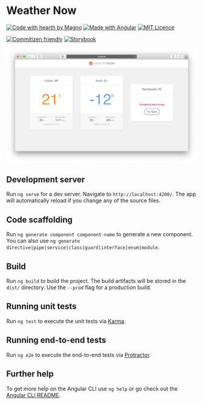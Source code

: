 # Weather Now

[![Code with hearth by Magno](https://img.shields.io/badge/%3C%2F%3E%20with%20%E2%99%A5%20by-Magno-005c9a.svg)](https://github.com/magnobiet)
[![Made with Angular](https://img.shields.io/badge/Made%20with-Angular-dd0031.svg)](https://angular.io/)
[![MIT Licence](https://img.shields.io/badge/licence-MIT-blue.svg)](https://magno.mit-license.org/2020)

[![Commitizen friendly](https://img.shields.io/badge/commitizen-friendly-brightgreen.svg)](http://commitizen.github.io/cz-cli/)
[![Storybook](https://cdn.jsdelivr.net/gh/storybookjs/brand@master/badge/badge-storybook.svg)](https://storybook.js.org/)

![Preview](preview.png)

## Development server

Run `ng serve` for a dev server. Navigate to `http://localhost:4200/`. The app will automatically reload if you change any of the source files.

## Code scaffolding

Run `ng generate component component-name` to generate a new component. You can also use `ng generate directive|pipe|service|class|guard|interface|enum|module`.

## Build

Run `ng build` to build the project. The build artifacts will be stored in the `dist/` directory. Use the `--prod` flag for a production build.

## Running unit tests

Run `ng test` to execute the unit tests via [Karma](https://karma-runner.github.io).

## Running end-to-end tests

Run `ng e2e` to execute the end-to-end tests via [Protractor](http://www.protractortest.org/).

## Further help

To get more help on the Angular CLI use `ng help` or go check out the [Angular CLI README](https://github.com/angular/angular-cli/blob/master/README.md).
